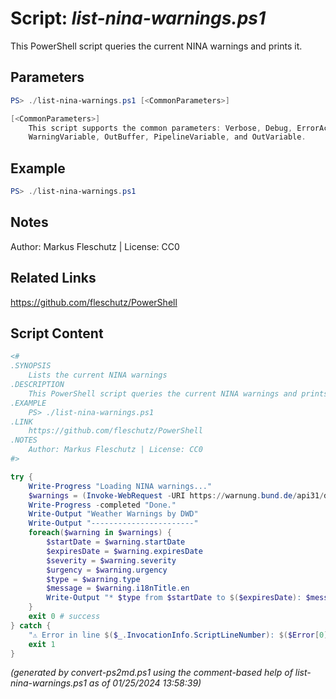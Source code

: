 Script: *list-nina-warnings.ps1*
========================

This PowerShell script queries the current NINA warnings and prints it.

Parameters
----------
```powershell
PS> ./list-nina-warnings.ps1 [<CommonParameters>]

[<CommonParameters>]
    This script supports the common parameters: Verbose, Debug, ErrorAction, ErrorVariable, WarningAction, 
    WarningVariable, OutBuffer, PipelineVariable, and OutVariable.
```

Example
-------
```powershell
PS> ./list-nina-warnings.ps1

```

Notes
-----
Author: Markus Fleschutz | License: CC0

Related Links
-------------
https://github.com/fleschutz/PowerShell

Script Content
--------------
```powershell
<#
.SYNOPSIS
	Lists the current NINA warnings
.DESCRIPTION
	This PowerShell script queries the current NINA warnings and prints it.
.EXAMPLE
	PS> ./list-nina-warnings.ps1
.LINK
	https://github.com/fleschutz/PowerShell
.NOTES
	Author: Markus Fleschutz | License: CC0
#>

try {
	Write-Progress "Loading NINA warnings..."
	$warnings = (Invoke-WebRequest -URI https://warnung.bund.de/api31/dwd/mapData.json -userAgent "curl" -useBasicParsing).Content | ConvertFrom-Json
	Write-Progress -completed "Done."
	Write-Output "Weather Warnings by DWD"
	Write-Output "-----------------------"
	foreach($warning in $warnings) {
		$startDate = $warning.startDate
		$expiresDate = $warning.expiresDate
		$severity = $warning.severity
		$urgency = $warning.urgency
		$type = $warning.type
		$message = $warning.i18nTitle.en
		Write-Output "* $type from $startDate to $($expiresDate): $message ($severity, $urgency)"
	}
	exit 0 # success
} catch {
	"⚠️ Error in line $($_.InvocationInfo.ScriptLineNumber): $($Error[0])"
	exit 1
}
```

*(generated by convert-ps2md.ps1 using the comment-based help of list-nina-warnings.ps1 as of 01/25/2024 13:58:39)*
